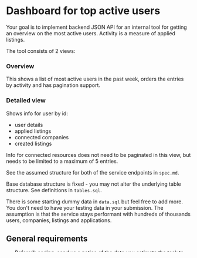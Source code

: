 # Dashboard for top active users

Your goal is to implement backend JSON API for an internal tool for getting an overview on the most active users. Activity is a measure of applied listings.

The tool consists of 2 views:

### Overview

This shows a list of most active users in the past week, orders the entries by activity and has pagination support.

### Detailed view

Shows info for user by id:

* user details
* applied listings
* connected companies
* created listings

Info for connected resources does not need to be paginated in this view, but needs to be limited to a maximum of 5 entries.

See the assumed structure for both of the service endpoints in `spec.md`.

Base database structure is fixed - you may not alter the underlying table structure. See definitions in `tables.sql`.

There is some starting dummy data in `data.sql` but feel free to add more. You don't need to have your testing data in your submission. The assumption is that the service stays performant with hundreds of thousands users, companies, listings and applications.

## General requirements

* Before(!) coding, send us a notice of the date you estimate the task to be completed as well as how many working hours it will take. We expect this information within 24 hours after receiving the assignment;
* Implement it as a HTTP service in NodeJS;
* Implement both endpoints to take the arguments and return JSON with structure specified in `spec.md`;
* Use git and Github or Bitbucket. Share your repository URL as early as possible - we do not expect any work do be done yet upon receiving the URL;
* Test and document your work.

In case of any questions or comments send us an email.

